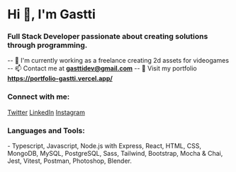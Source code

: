<h1>Hi 👋, I'm Gastti</h1>
<h3>Full Stack Developer passionate about creating solutions through programming.</h3> 

-- 🔭 I'm currently working as a freelance creating 2d assets for videogames
-- 📫 Contact me at **gasttidev@gmail.com**
-- 🚀 Visit my portfolio **https://portfolio-gastti.vercel.app/**

<h3 align="left">Connect with me:</h3>
<a href="https://twitter.com/gasttidev" target="blank">Twitter</a>
<a href="https://linkedin.com/in/gastongutierrez96" target="blank">LinkedIn</a>
<a href="https://instagram.com/gasttidev" target="blank">Instagram</a>

<h3 align="left">Languages and Tools:</h3>
- Typescript, Javascript, Node.js with Express, React, HTML, CSS, MongoDB, MySQL, PostgreSQL, Sass, Tailwind, Bootstrap, Mocha & Chai, Jest, Vitest, Postman, Photoshop, Blender.
